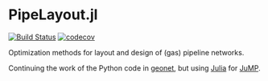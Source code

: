 # PipeLayout.jl
[![Build Status](https://travis-ci.org/robertschwarz/PipeLayout.jl.svg?branch=master)](https://travis-ci.org/robertschwarz/PipeLayout.jl)
[![codecov](https://codecov.io/gh/robertschwarz/PipeLayout.jl/branch/master/graph/badge.svg)](https://codecov.io/gh/robertschwarz/PipeLayout.jl)

Optimization methods for layout and design of (gas) pipeline networks.

Continuing the work of the Python code in [geonet](https://github.com/robertschwarz/geonet), but using [Julia](http://julialang.org/) for [JuMP](http://www.juliaopt.org/).
